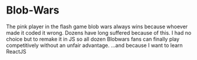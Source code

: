 # Blob-Wars

The pink player in the flash game blob wars always wins because whoever made it coded it wrong.
Dozens have long suffered because of this.
I had no choice but to remake it in JS so all dozen Blobwars fans can finally play competitively without an unfair advantage.
...and because I want to learn ReactJS
